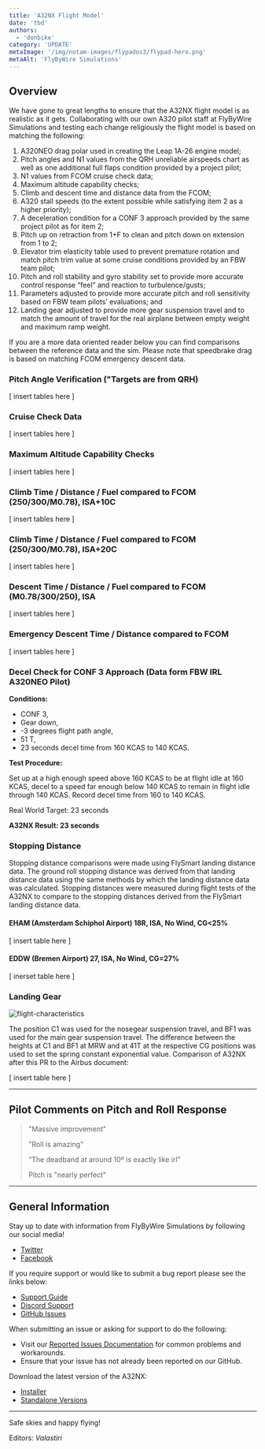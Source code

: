 ```yaml
---
title: 'A32NX Flight Model'
date: 'tbd'
authors:
  - 'donbike'
category: 'UPDATE'
metaImage: '/img/notam-images/flypados3/flypad-hero.png'
metaAlt: 'FlyByWire Simulations'
---
```


## Overview

We have gone to great lengths to ensure that the A32NX flight model is as realistic as it gets. Collaborating with our own A320 pilot staff at FlyByWire Simulations and testing each change religiously the flight model is based on matching the following:

1.	A320NEO drag polar used in creating the Leap 1A-26 engine model;
2.	Pitch angles and N1 values from the QRH unreliable airspeeds chart as well as one additional full flaps condition provided by a project pilot;
3.	N1 values from FCOM cruise check data;
4.	Maximum altitude capability checks;
5.	Climb and descent time and distance data from the FCOM;
6.	A320 stall speeds (to the extent possible while satisfying item 2 as a higher priority);
7.	A deceleration condition for a CONF 3 approach provided by the same project pilot as for item 2;
8.	Pitch up on retraction from 1+F to clean and pitch down on extension from 1 to 2;
9.	Elevator trim elasticity table used to prevent premature rotation and match pitch trim value at some cruise conditions provided by an FBW team pilot;
10.	Pitch and roll stability and gyro stability set to provide more accurate control response “feel” and reaction to turbulence/gusts;
11.	Parameters adjusted to provide more accurate pitch and roll sensitivity based on FBW team pilots’ evaluations; and
12.	Landing gear adjusted to provide more gear suspension travel and to match the amount of travel for the real airplane between empty weight and maximum ramp weight.

If you are a more data oriented reader below you can find comparisons between the reference data and the sim. Please note that speedbrake drag is based on matching FCOM emergency descent data.

### Pitch Angle Verification ("Targets are from QRH)

[ insert tables here ]

### Cruise Check Data

[ insert tables here ]

### Maximum Altitude Capability Checks

[ insert tables here ]

### Climb Time / Distance / Fuel compared to FCOM (250/300/M0.78), ISA+10C

[ insert tables here ]

### Climb Time / Distance / Fuel compared to FCOM (250/300/M0.78), ISA+20C

[ insert tables here ]

### Descent Time / Distance / Fuel compared to FCOM (M0.78/300/250), ISA

[ insert tables here ]

### Emergency Descent Time / Distance compared to FCOM

[ insert tables here ]

### Decel Check for CONF 3 Approach (Data form FBW IRL A320NEO Pilot)

**Conditions:**

- CONF 3, 
- Gear down, 
- -3 degrees flight path angle, 
- 51 T, 
- 23 seconds decel time from 160 KCAS to 140 KCAS. 

**Test Procedure:** 

Set up at a high enough speed above 160 KCAS to be at flight idle at 160 KCAS, decel to a speed far enough below 140 KCAS to remain in flight idle through 140 KCAS. Record decel time from 160 to 140 KCAS.

Real World Target: 23 seconds

**A32NX Result: 23 seconds**

### Stopping Distance

Stopping distance comparisons were made using FlySmart landing distance data. The ground roll stopping distance was derived from that landing distance data using the same methods by which the landing distance data was calculated. Stopping distances were measured during flight tests of the A32NX to compare to the stopping distances derived from the FlySmart landing distance data.

#### EHAM (Amsterdam Schiphol Airport) 18R, ISA, No Wind, CG<25%

[ insert table here ]

#### EDDW (Bremen Airport) 27, ISA, No Wind, CG=27%

[ inerset table here ]

### Landing Gear

![flight-characteristics](/img/notam-images/flight-model/aircraft-characteristics.png)

The position C1 was used for the nosegear suspension travel, and BF1 was used for the main gear suspension travel. The difference between the heights at C1 and BF1 at MRW and at 41T at the respective CG positions was used to set the spring constant exponential value. Comparison of A32NX after this PR to the Airbus document:

[ insert table here ]

---

## Pilot Comments on Pitch and Roll Response

> "Massive improvement"
> 
> "Roll is amazing"
> 
> “The deadband at around 10º is exactly like irl”
> 
> Pitch is "nearly perfect"

---

## General Information

Stay up to date with information from FlyByWire Simulations by following our social media!

- [Twitter](https://twitter.com/FlyByWireSim)
- [Facebook](https://www.facebook.com/FlyByWireSimulations/)

If you require support or would like to submit a bug report please see the links below:

- [Support Guide](https://docs.flybywiresim.com/fbw-a32nx/support/)
- [Discord Support](https://discord.gg/flybywire)
- [GitHub Issues](https://github.com/flybywiresim/a32nx/issues/new/choose)

When submitting an issue or asking for support to do the following:

- Visit our [Reported Issues Documentation](https://docs.flybywiresim.com/fbw-a32nx/support/reported-issues/) for common problems and workarounds.
- Ensure that your issue has not already been reported on our GitHub.

Download the latest version of the A32NX:

- [Installer](https://api.flybywiresim.com/installer)
- [Standalone Versions](https://flybywiresim.com/a32nx/#download)

---

Safe skies and happy flying!

Editors: *Valastiri*